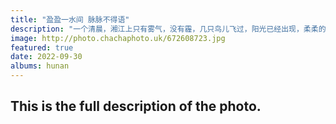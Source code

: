 ```yaml
---
title: "盈盈一水间 脉脉不得语"
description: "一个清晨，湘江上只有雾气，没有霾，几只鸟儿飞过，阳光已经出现，柔柔的打亮青年雕塑。"
image: http://photo.chachaphoto.uk/672608723.jpg
featured: true
date: 2022-09-30
albums: hunan
---
```


## This is the full description of the photo.
